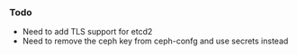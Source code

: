 

### **Todo**

- Need to add TLS support for etcd2
- Need to remove the ceph key from ceph-confg and use secrets instead
 
